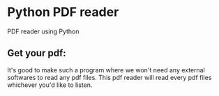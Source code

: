 # Python PDF reader
PDF reader using Python

## Get your pdf:

It's good to  make such a program where we won't need any external softwares to read any pdf files.
This pdf reader will read every pdf files whichever you'd like to listen.
